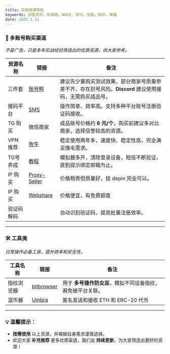```yaml
---
title: 实用资源导航
keywords: 加密货币，区块链，Web3, 学习，互助，知识，幸福
date: 2025.1.11
---
```

### **📌 多账号购买渠道**

_不是广告，只是多年实战经验筛选出的优质资源，供大家参考。_

| **资源名称** | **链接**                                            | **备注**                                                     |
| -------- | ------------------------------------------------- | ---------------------------------------------------------- |
| 三件套      | [账号鸭](https://www.zhanghaoya.com/)                | 建议先少量购买测试效果，部分商家号质量参差不齐，存在封号风险。**Discord** 建议使用接码，无需购买成品号。 |
| 接码平台     | [SMS](https://sms-man.com/cn)                     | 操作简单、效率高。支持多种平台账号注册验证码接收。                                  |
| TG 购买    | 微信商家                                              | 成品账号价格约 **6 元/个**，购买前建议多对比商家，选择信誉较高的资源。                    |
| VPN 推荐   | [牧牛](https://牧牛.com/auth/register?code=Z0f6)      | 稳定使用两年多，速度快、稳定性高，完全满足撸毛需求。                                 |
| TG号养成    | [教程](https://www.youtube.com/watch?v=RuQt4Ey4fUk) | 模拟器多开，清除登录设备，短信不断验证，直到提示绑定邮箱为止。                            |
| IP 购买    | [Proxy-Seller](https://proxy-seller.com/)         | 价格稍贵但质量好，挂 depin 完全可以。                                     |
| IP 购买    | [Webshare](https://dashboard.webshare.io/)        | 价格便宜，有免费额度                                                 |
| 验证码解码    |                                                   | 自动识别验证码，提高批量注册效率。                                          |

---

### **🛠️ 工具类**

_日常操作必备工具，提升效率和安全性。_

| **工具名称** | **链接**                                               | **备注**                           |
| -------- | ---------------------------------------------------- | -------------------------------- |
| 指纹浏览器    | [bitbrowser](https://www.bitbrowser.cn/?code=19ff94) | 用于 **多号操作防女巫**，模拟不同设备指纹，避免被平台关联。 |
| 混币器      | [Umbra](https://app.umbra.cash/)                     | 匿名发送和接收 ETH 和 ERC-20 代币          |


---

### **💡 温馨提示：**

- **按需使用** 以上资源，并根据自身需求谨慎选择。
- 欢迎大家 **补充推荐** 更多优质渠道，我们会 **持续更新**，为大家筛选出更好的资源！